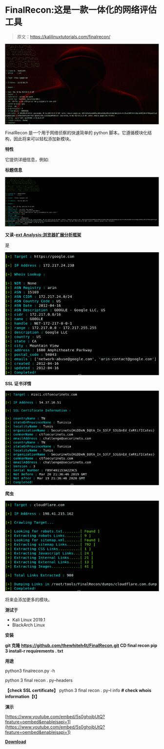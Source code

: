 # FinalRecon:这是一款一体化的网络评估工具

> 原文：<https://kalilinuxtutorials.com/finalrecon/>

[![FinalRecon : OSINT Tool for All-In-One Web Peconnaissance](img/5c8081c400310c9b663c649e7e9ee016.png "FinalRecon : OSINT Tool for All-In-One Web Peconnaissance")](https://1.bp.blogspot.com/-2JZT-GYHUxw/XNevCXbfpgI/AAAAAAAAAPc/mF5VaIoNUa4zUMrQSS2YcqtaZI44r0zUwCLcBGAs/s1600/Features-1%25281%2529.png)

FinalRecon 是一个用于网络侦察的快速简单的 python 脚本。它遵循模块化结构，因此将来可以轻松添加新模块。

**特性**

它提供详细信息，例如:

**标题信息**

![FinalRecon](img/4d73a4b1a2f94911d93b0679d1ee3abe.png)

**又读-[ext Analysis:浏览器扩展分析框架](https://kalilinuxtutorials.com/extanalysis-browser-extension/)**

是

![FinalRecon](img/73522a2ab45ab34b3aecd55976f8412d.png)

**SSL 证书详情**

![FinalRecon](img/4bac47a36e1b8d13192aa31ef090be9a.png)

**爬虫**

![FinalRecon](img/0664d0607e9d0c2fba7326d727a60f05.png)

将来会添加更多的模块。

**测试于**

*   Kali Linux 2019.1
*   BlackArch Linux

**安装**

**git 克隆 https://github.com/thewhiteh4t/FinalRecon.git
CD final recon
pip 3 install-r requirements . txt**

**用途**

python3 finalrecon.py -h

python 3 final recon . py–headers

**【check SSL certificate】**
python 3 final recon . py–l info
**# check whois information【t】**

**演示**

[https://www.youtube.com/embed/5s0ghojbUtQ?feature=oembed&enablejsapi=1](https://www.youtube.com/embed/5s0ghojbUtQ?feature=oembed&enablejsapi=1)

[**Download**](https://github.com/thewhiteh4t/FinalRecon)